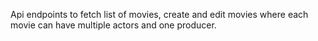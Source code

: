 Api endpoints to fetch list of movies, create and edit movies where each movie can have multiple actors and one producer.
